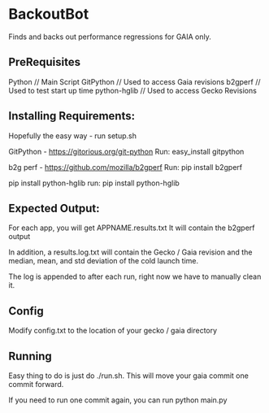 BackoutBot
==========

Finds and backs out performance regressions for GAIA only.

## PreRequisites
Python        // Main Script
GitPython     // Used to access Gaia revisions
b2gperf       // Used to test start up time
python-hglib  // Used to access Gecko Revisions

## Installing Requirements:

Hopefully the easy way - run setup.sh

GitPython - https://gitorious.org/git-python
Run: easy\_install gitpython

b2g perf - https://github.com/mozilla/b2gperf
Run: pip install b2gperf

pip install python-hglib
run: pip install python-hglib

## Expected Output:
For each app, you will get APPNAME.results.txt
It will contain the b2gperf output

In addition, a results.log.txt will contain the Gecko / Gaia revision
and the median, mean, and std deviation of the cold launch time.

The log is appended to after each run, right now we have to manually clean it.

## Config
Modify config.txt to the location of your gecko / gaia directory

## Running
Easy thing to do is just do ./run.sh. This will move your gaia commit one commit forward.

If you need to run one commit again, you can run python main.py

